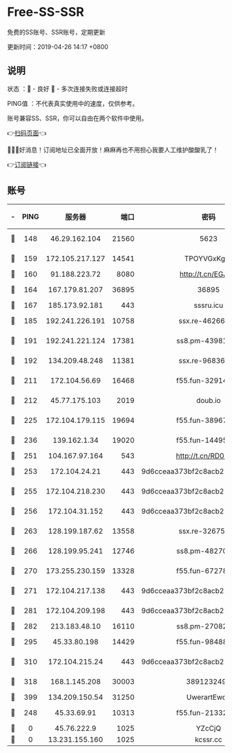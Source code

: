 # Free-SS-SSR

免费的SS账号、SSR账号，定期更新

更新时间：2019-04-26 14:17 +0800

## 说明

状态     ：🙂 - 良好 🙁 - 多次连接失败或连接超时

PING值   ：不代表真实使用中的速度，仅供参考。

账号兼容SS、SSR，你可以自由在两个软件中使用。

👉[扫码页面](https://liesauer.github.io/Free-SS-SSR/)👈

🎉🎉🎉好消息！订阅地址已全面开放！麻麻再也不用担心我要人工维护酸酸乳了！

👉[订阅链接](https://www.liesauer.net/yogurt/subscribe?ACCESS_TOKEN=DAYxR3mMaZAsaqUb)👈

## 账号

|-|PING|服务器|端口|密码|加密方式|区域|
|:----:|:----:|:-----:|-----:|:----:|:----:|:----:|
|🙂|148|46.29.162.104|21560|5623|aes-128-ctr|RU|
|🙂|159|172.105.217.127|14541|TPOYVGxKglpi|aes-256-cfb|JP|
|🙂|160|91.188.223.72|8080|http://t.cn/EGJIyrl|rc4-md5|RU|
|🙂|164|167.179.81.207|36895|36895|aes-256-cfb|JP|
|🙂|167|185.173.92.181|443|sssru.icu|rc4-md5|RU|
|🙂|185|192.241.226.191|10758|ssx.re-46266917|aes-256-cfb|US|
|🙂|191|192.241.221.124|17381|ss8.pm-43981426|aes-256-cfb|US|
|🙂|192|134.209.48.248|11381|ssx.re-96836454|aes-256-cfb|US|
|🙂|211|172.104.56.69|16468|f55.fun-32914277|aes-256-cfb|SG|
|🙂|212|45.77.175.103|2019|doub.io|aes-128-ctr|SG|
|🙂|225|172.104.179.115|19694|f55.fun-38967264|aes-256-cfb|SG|
|🙂|236|139.162.1.34|19020|f55.fun-14495411|aes-256-cfb|SG|
|🙂|251|104.167.97.164|543|http://t.cn/RD0D7sx|rc4-md5|CA|
|🙂|253|172.104.24.21|443|9d6cceaa373bf2c8acb22e60b6a58be6|aes-256-cfb|US|
|🙂|255|172.104.218.230|443|9d6cceaa373bf2c8acb22e60b6a58be6|aes-256-cfb|US|
|🙂|256|172.104.31.152|443|9d6cceaa373bf2c8acb22e60b6a58be6|aes-256-cfb|US|
|🙂|263|128.199.187.62|13558|ssx.re-32675545|aes-256-cfb|SG|
|🙂|266|128.199.95.241|12746|ss8.pm-48270505|aes-256-cfb|SG|
|🙂|270|173.255.230.159|13328|f55.fun-67278119|aes-256-cfb|US|
|🙂|271|172.104.217.138|443|9d6cceaa373bf2c8acb22e60b6a58be6|aes-256-cfb|US|
|🙂|281|172.104.209.198|443|9d6cceaa373bf2c8acb22e60b6a58be6|aes-256-cfb|US|
|🙂|282|213.183.48.10|16110|ss8.pm-27082540|rc4-md5|RU|
|🙂|295|45.33.80.198|14429|f55.fun-98488000|aes-256-cfb|US|
|🙂|310|172.104.215.24|443|9d6cceaa373bf2c8acb22e60b6a58be6|aes-256-cfb|US|
|🙂|318|168.1.145.208|30003|3891232494|aes-256-cfb|AU|
|🙂|399|134.209.150.54|31250|UwerartEwqe|chacha20|IN|
|🙂|248|45.33.69.91|10313|f55.fun-21332976|aes-256-cfb|US|
|🙁|0|45.76.222.9|1025|YZcCjQ|rc4-md5|JP|
|🙁|0|13.231.155.160|1025|kcssr.cc|rc4-md5|JP|
